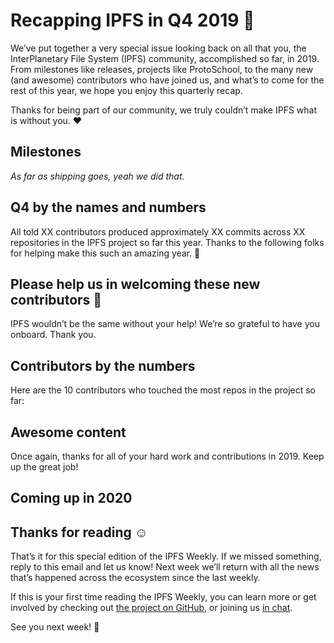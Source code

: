 # Recapping IPFS in Q4 2019 🎉
We’ve put together a very special issue looking back on all that you, the InterPlanetary File System (IPFS) community, accomplished so far, in 2019. From milestones like releases, projects like ProtoSchool, to the many new (and awesome) contributors who have joined us, and what’s to come for the rest of this year, we hope you enjoy this quarterly recap.

Thanks for being part of our community, we truly couldn’t make IPFS what is without you. ❤️

## Milestones
*As far as shipping goes, yeah we did that.*

## Q4 by the names and numbers
All told XX contributors produced approximately XX commits across XX repositories in the IPFS project so far this year. Thanks to the following folks for helping make this such an amazing year. 👏

## Please help us in welcoming these new contributors 👋
IPFS wouldn’t be the same without your help! We’re so grateful to have you onboard. Thank you.

## Contributors by the numbers
Here are the 10 contributors who touched the most repos in the project so far:

## Awesome content

Once again, thanks for all of your hard work and contributions in 2019. Keep up the great job!

## Coming up in 2020

## Thanks for reading ☺️
That’s it for this special edition of the IPFS Weekly. If we missed something, reply to this email and let us know! Next week we’ll return with all the news that’s happened across the ecosystem since the last weekly.

If this is your first time reading the IPFS Weekly, you can learn more or get involved by checking out [the project on GitHub](https://github.com/ipfs), or joining us [in chat](https://riot.im/app/#/room/#ipfs:matrix.org).

See you next week! 👋
